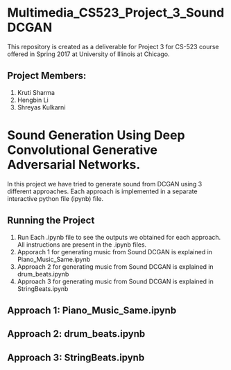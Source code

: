 # Multimedia_CS523_Project_3_SoundDCGAN
This repository is created as a deliverable for Project 3 for CS-523 course offered in Spring 2017 at University of Illinois at Chicago.

## Project Members:

1. Kruti Sharma
2. Hengbin Li
3. Shreyas Kulkarni

# Sound Generation Using Deep Convolutional Generative Adversarial Networks.
In this project we have tried to generate sound from DCGAN using 3 different approaches. Each approach is implemented in a separate interactive python file (ipynb) file. 

## Running the Project

1. Run Each .ipynb file to see the outputs we obtained for each approach. All instructions are present in the .ipynb files.
2. Apporach 1 for generating music from Sound DCGAN is explained in Piano_Music_Same.ipynb
3. Approach 2 for generating music from Sound DCGAN is explained in drum_beats.ipynb
4. Approach 3 for generating music from Sound DCGAN is explained in StringBeats.ipynb

## Approach 1: Piano_Music_Same.ipynb 

## Approach 2: drum_beats.ipynb

## Approach 3: StringBeats.ipynb
